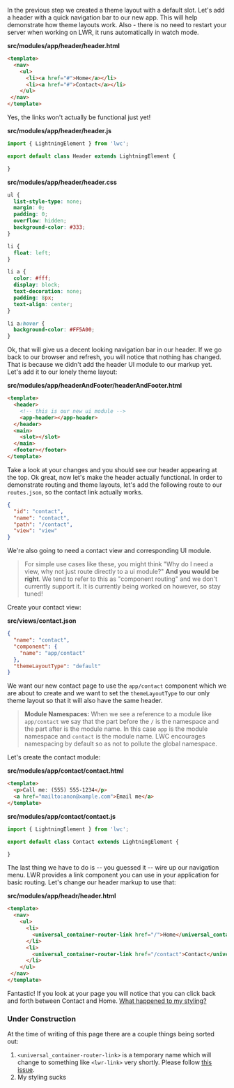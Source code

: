In the previous step we created a theme layout with a default slot. Let's add a header with a quick navigation bar to our new app. This will help demonstrate how theme layouts work. Also - there is no need to restart your server when working on LWR, it runs automatically in watch mode. 

**src/modules/app/header/header.html**

```html
<template>
  <nav>
    <ul>
      <li><a href="#">Home</a></li>
      <li><a href="#">Contact</a></li>
    </ul>
 </nav>
</template>
```

Yes, the links won't actually be functional just yet!

**src/modules/app/header/header.js**

```javascript
import { LightningElement } from 'lwc';

export default class Header extends LightningElement {

}
```

**src/modules/app/header/header.css**

```css
ul {
  list-style-type: none;
  margin: 0;
  padding: 0;
  overflow: hidden;
  background-color: #333;
}

li {
  float: left;
}

li a {
  color: #fff;
  display: block;
  text-decoration: none;
  padding: 8px;
  text-align: center;
}

li a:hover {
  background-color: #FF5A00;
}
```

Ok, that will give us a decent looking navigation bar in our header. If we go back to our browser and refresh, you will notice that nothing has changed. That is because we didn't add the header UI module to our markup yet. Let's add it to our lonely theme layout:

**src/modules/app/headerAndFooter/headerAndFooter.html**

```html
<template>
  <header>
    <!-- this is our new ui module -->
    <app-header></app-header>
  </header>
  <main>
    <slot></slot>
  </main>
  <footer></footer>
</template>
```

Take a look at your changes and you should see our header appearing at the top. Ok great, now let's make the header actually functional. In order to demonstrate routing and theme layouts, let's add the following route to our `routes.json`,  so the contact link actually works.

```json
{
  "id": "contact",
  "name": "contact",
  "path": "/contact",
  "view": "view"
}
```

We're also going to need a contact view and corresponding UI module.

> For simple use cases like these, you might think "Why do I need a view, why not just route directly to a ui module?" **And you would be right**. We tend to refer to this as "component routing" and we don't currently support it. It is currently being worked on however, so stay tuned!

Create your contact view:

**src/views/contact.json**

```json
{
  "name": "contact",
  "component": {
    "name": "app/contact"
  },
  "themeLayoutType": "default"
}
```

We want our new contact page to use the `app/contact` component which we are about to create and we want to set the `themeLayoutType` to our only theme layout so that it will also have the same header.

> **Module Namespaces:** When we see a reference to a module like `app/contact` we say that the part before the `/` is the namespace and the part after is the module name. In this case `app` is the module namespace and `contact` is the module name. LWC encourages namespacing by default so as not to pollute the global namespace.

Let's create the contact module:

**src/modules/app/contact/contact.html**

```html
<template>
  <p>Call me: (555) 555-1234</p>
  <a href="mailto:anon@xample.com">Email me</a>
</template>
```

**src/modules/app/contact/contact.js**

```javascript
import { LightningElement } from 'lwc';

export default class Contact extends LightningElement {

}
```

The last thing we have to do is -- you guessed it -- wire up our navigation menu. LWR provides a link component you can use in your application for basic routing. Let's change our header markup to use that:

**src/modules/app/headr/header.html**

```html
<template>
  <nav>
    <ul>
      <li>
        <universal_container-router-link href="/">Home</universal_container-router-link>
      </li>
      <li>
        <universal_container-router-link href="/contact">Contact</universal_container-router-link>
      </li>
    </ul>
 </nav>
</template>
```

Fantastic! If you look at your page you will notice that you can click back and forth between Contact and Home. [What happened to my styling?](#under-construction)

### Under Construction

At the time of writing of this page there are a couple things being sorted out:

1. `<universal_container-router-link>` is a temporary name which will change to something like `<lwr-link>` very shortly. Please follow [this issue](https://git.soma.salesforce.com/communities/webruntime/issues/933).
2. My styling sucks 







